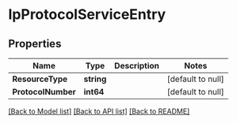 # IpProtocolServiceEntry

## Properties
Name | Type | Description | Notes
------------ | ------------- | ------------- | -------------
**ResourceType** | **string** |  | [default to null]
**ProtocolNumber** | **int64** |  | [default to null]

[[Back to Model list]](../README.md#documentation-for-models) [[Back to API list]](../README.md#documentation-for-api-endpoints) [[Back to README]](../README.md)

